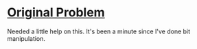 # [Original Problem](https://leetcode.com/problems/number-complement/description/)

Needed a little help on this. It's been a minute since I've done bit manipulation.
